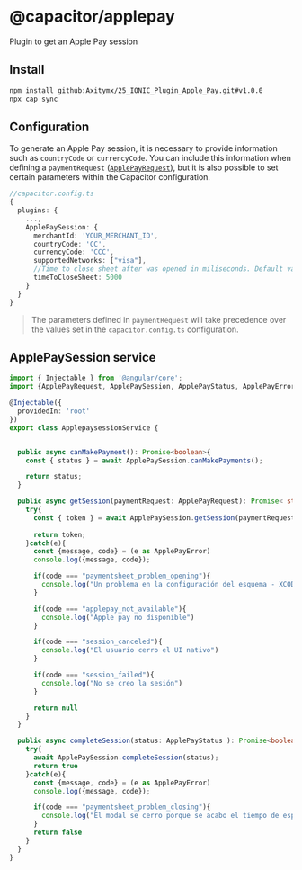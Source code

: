 # @capacitor/applepay

Plugin to get an Apple Pay session

## Install

```bash
npm install github:Axitymx/25_IONIC_Plugin_Apple_Pay.git#v1.0.0
npx cap sync
```

## Configuration
To generate an Apple Pay session, it is necessary to provide information such as `countryCode` or `currencyCode`. You can include this information when defining a `paymentRequest` ([`ApplePayRequest`](./Models.md#applepayrequest)), but it is also possible to set certain parameters within the Capacitor configuration.

```typescript
//capacitor.config.ts
{
  plugins: {
    ..., 
    ApplePaySession: {
      merchantId: 'YOUR_MERCHANT_ID',
      countryCode: 'CC',
      currencyCode: 'CCC',
      supportedNetworks: ["visa"],
      //Time to close sheet after was opened in miliseconds. Default value = 30000 ms
      timeToCloseSheet: 5000
    }
  }
}
```
> The parameters defined in `paymentRequest` will take precedence over the values set in the `capacitor.config.ts` configuration.


## ApplePaySession service

```typescript
import { Injectable } from '@angular/core';
import {ApplePayRequest, ApplePaySession, ApplePayStatus, ApplePayError} from "@capacitor/applepay";

@Injectable({
  providedIn: 'root'
})
export class ApplepaysessionService {


  public async canMakePayment(): Promise<boolean>{
    const { status } = await ApplePaySession.canMakePayments();

    return status;
  }

  public async getSession(paymentRequest: ApplePayRequest): Promise< string | null >{
    try{
      const { token } = await ApplePaySession.getSession(paymentRequest);
      
      return token;
    }catch(e){
      const {message, code} = (e as ApplePayError)
      console.log({message, code});

      if(code === "paymentsheet_problem_opening"){
        console.log("Un problema en la configuración del esquema - XCODE")
      }

      if(code === "applepay_not_available"){
        console.log("Apple pay no disponible")
      }

      if(code === "session_canceled"){
        console.log("El usuario cerro el UI nativo")
      }

      if(code === "session_failed"){
        console.log("No se creo la sesión")
      }

      return null
    }
  }

  public async completeSession(status: ApplePayStatus ): Promise<boolean> {
    try{
      await ApplePaySession.completeSession(status);
      return true
    }catch(e){
      const {message, code} = (e as ApplePayError)
      console.log({message, code});

      if(code === "paymentsheet_problem_closing"){
        console.log("El modal se cerro porque se acabo el tiempo de espera `timeToCloseSheet`")
      }
      return false
    }
  }
}
```
